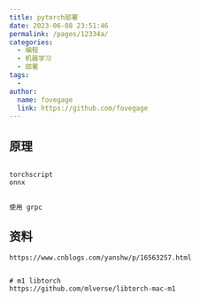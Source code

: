 ```yaml
---
title: pytorch部署
date: 2023-06-08 23:51:46
permalink: /pages/12334a/
categories:
  - 编程
  - 机器学习
  - 部署
tags:
  - 
author: 
  name: fovegage
  link: https://github.com/fovegage
---
```


## 原理
```

torchscript
onnx


使用 grpc
```

## 资料
```
https://www.cnblogs.com/yanshw/p/16563257.html


# m1 libtorch
https://github.com/mlverse/libtorch-mac-m1
```